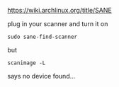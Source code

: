https://wiki.archlinux.org/title/SANE

plug in your scanner and turn it on
```
sudo sane-find-scanner
```

but
```
scanimage -L
```
says no device found...
